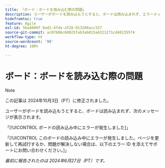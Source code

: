 ```yaml
---
title: 「ボード：ボードを読み込む際の問題」
description: ユーザーがボードを読み込もうとすると、ボードは読み込まれず、エラーメッセージが表示されます。
hidefromtoc: true
feature: Agile
exl-id: 5ba4609f-9ad1-4fda-af28-913286acc327
source-git-commit: ac07686c60025fab3ab815a6321271cd401355f4
workflow-type: ht
source-wordcount: '90'
ht-degree: 100%

---
```


# ボード：ボードを読み込む際の問題

>[!NOTE]
>
>この記事は 2024年10月3日（PT）に修正されました。

ユーザーがボードを読み込もうとすると、ボードは読み込まれず、次のメッセージが表示されます。

「[!UICONTROL ボードの読み込み中にエラーが発生しました]」

「[!UICONTROL このボードの読み込み中にエラーが発生しました。ページを更新して再試行するか、問題が解決しない場合は、以下のエラー ID を添えてサポートにお問い合わせください。]」

_最初に報告されたのは 2024年6月27日（PT）です。_
